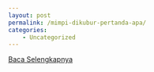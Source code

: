 ```yaml
---
layout: post
permalink: /mimpi-dikubur-pertanda-apa/
categories:
    - Uncategorized
---
```


[Baca Selengkapnya](/05)